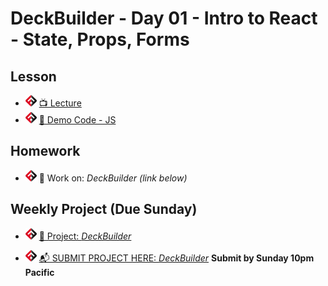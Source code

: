 # DeckBuilder - Day 01 - Intro to React - State, Props, Forms

## Lesson

- ![FSA](/logo.png) [📺 Lecture](https://www.youtube.com/watch?v=Nb5FCDEHG7s&list=PL9NTD5QQdssXTarkBujHENSDgUVBIoFX8&index=56)
- ![FSA](/logo.png) [👾 Demo Code - JS](src/index.js)

## Homework

- ![FSA](/logo.png) 🔬 Work on: _DeckBuilder (link below)_

## Weekly Project (Due Sunday)

- ![FSA](/logo.png) [🔬 Project: _DeckBuilder_](https://learn.fullstackacademy.com/workshop/5ec67dd7f1b3f90004b25e20/landing)

- ![FSA](/logo.png) [📬 SUBMIT PROJECT HERE: _DeckBuilder_](https://docs.google.com/forms/d/e/1FAIpQLSev9_FKyegEVqVNGEoMiFeKIemVttEvRtY-_rPHij-Iezc6zg/viewform?usp=sf_link) **Submit by Sunday 10pm Pacific**
